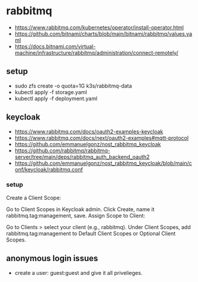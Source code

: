 # rabbitmq
- https://www.rabbitmq.com/kubernetes/operator/install-operator.html
- https://github.com/bitnami/charts/blob/main/bitnami/rabbitmq/values.yaml
- https://docs.bitnami.com/virtual-machine/infrastructure/rabbitmq/administration/connect-remotely/
  
## setup 
* sudo zfs create -o quota=1G k3s/rabbitmq-data
* kubectl apply -f storage.yaml
* kubectl apply -f deployment.yaml



## keycloak
- https://www.rabbitmq.com/docs/oauth2-examples-keycloak
- https://www.rabbitmq.com/docs/next/oauth2-examples#mqtt-protocol
- https://github.com/emmanuelgonz/nost_rabbitmq_keycloak
- https://github.com/rabbitmq/rabbitmq-server/tree/main/deps/rabbitmq_auth_backend_oauth2
- https://github.com/emmanuelgonz/nost_rabbitmq_keycloak/blob/main/conf/keycloak/rabbitmq.conf

### setup
Create a Client Scope:

Go to Client Scopes in Keycloak admin.
Click Create, name it rabbitmq.tag:management, save.
Assign Scope to Client:

Go to Clients > select your client (e.g., rabbitmq).
Under Client Scopes, add rabbitmq.tag:management to Default Client Scopes or Optional Client Scopes.


## anonymous login issues
* create a user: guest:guest and give it all privelieges.